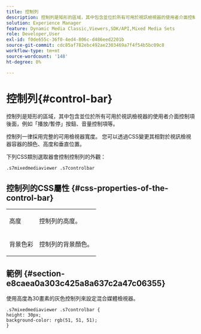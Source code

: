 ```yaml
---
title: 控制列
description: 控制列是矩形的區域，其中包含並位於所有可用於視訊檢視器的使用者介面控制項後面，例如「播放/暫停」按鈕、音量控制項等。
solution: Experience Manager
feature: Dynamic Media Classic,Viewers,SDK/API,Mixed Media Sets
role: Developer,User
exl-id: f0de655c-36f0-4ed4-806c-d486eed2201b
source-git-commit: cdc85af782ebc492ae2303469a7f4f54b5bc09c8
workflow-type: tm+mt
source-wordcount: '148'
ht-degree: 0%

---
```


# 控制列{#control-bar}

控制列是矩形的區域，其中包含並位於所有可用於視訊檢視器的使用者介面控制項後面，例如「播放/暫停」按鈕、音量控制項等。

<!--<a id="section_061E550C1C1D4DB2BD663A898895B38C"></a>-->

控制列一律採用完整的可用檢視器寬度。 您可以透過CSS變更其相對於視訊檢視器容器的顏色、高度和垂直位置。

下列CSS類別選取器會控制控制列的外觀：

```
.s7mixedmediaviewer .s7controlbar
```

## 控制列的CSS屬性 {#css-properties-of-the-control-bar}

<table id="table_C48C56E696304C9BAFEE71BA9EA9A174"> 
 <tbody> 
  <tr> 
   <td colname="col1"> <p> <span class="codeph">高度</span> </p> </td> 
   <td colname="col2"> <p>控制列的高度。 </p> </td> 
  </tr> 
  <tr> 
   <td colname="col1"> <p> <span class="codeph">背景色彩</span> </p> </td> 
   <td colname="col2"> <p>控制列的背景顏色。 </p> </td> 
  </tr> 
 </tbody> 
</table>

## 範例 {#section-e8caea0a303c425a8a637c2a47c06355}

使用高度為30畫素的灰色控制列來設定混合媒體檢視器。

```
.s7mixedmediaviewer .s7controlbar {  
height: 30px; 
background-color: rgb(51, 51, 51); 
}
```
